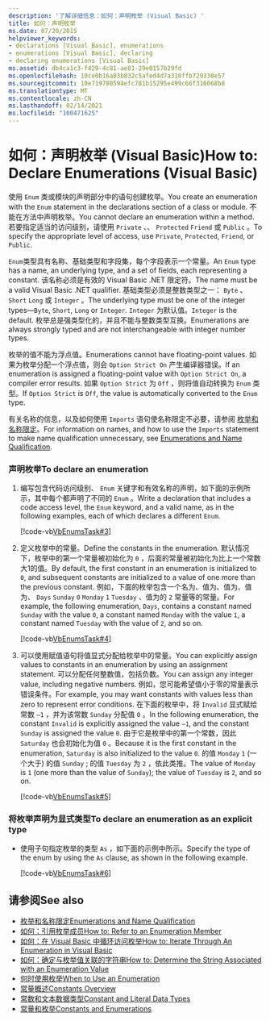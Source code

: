 ```yaml
---
description: '了解详细信息：如何：声明枚举 (Visual Basic) '
title: 如何：声明枚举
ms.date: 07/20/2015
helpviewer_keywords:
- declarations [Visual Basic], enumerations
- enumerations [Visual Basic], declaring
- declaring enumerations [Visual Basic]
ms.assetid: db4ca1c3-f429-4c81-ae81-29e0157b29fd
ms.openlocfilehash: 10ce0b16a03b832c5afed4d7a310ffb729338e57
ms.sourcegitcommit: 10e719780594efc781b15295e499c66f316068b8
ms.translationtype: MT
ms.contentlocale: zh-CN
ms.lasthandoff: 02/14/2021
ms.locfileid: "100471625"
---
```

# <a name="how-to-declare-enumerations-visual-basic"></a><span data-ttu-id="5db37-103">如何：声明枚举 (Visual Basic)</span><span class="sxs-lookup"><span data-stu-id="5db37-103">How to: Declare Enumerations (Visual Basic)</span></span>

<span data-ttu-id="5db37-104">使用 `Enum` 类或模块的声明部分中的语句创建枚举。</span><span class="sxs-lookup"><span data-stu-id="5db37-104">You create an enumeration with the `Enum` statement in the declarations section of a class or module.</span></span> <span data-ttu-id="5db37-105">不能在方法中声明枚举。</span><span class="sxs-lookup"><span data-stu-id="5db37-105">You cannot declare an enumeration within a method.</span></span> <span data-ttu-id="5db37-106">若要指定适当的访问级别，请使用 `Private` 、、 `Protected` `Friend` 或 `Public` 。</span><span class="sxs-lookup"><span data-stu-id="5db37-106">To specify the appropriate level of access, use `Private`, `Protected`, `Friend`, or `Public`.</span></span>  
  
 <span data-ttu-id="5db37-107">`Enum`类型具有名称、基础类型和字段集，每个字段表示一个常量。</span><span class="sxs-lookup"><span data-stu-id="5db37-107">An `Enum` type has a name, an underlying type, and a set of fields, each representing a constant.</span></span> <span data-ttu-id="5db37-108">该名称必须是有效的 Visual Basic .NET 限定符。</span><span class="sxs-lookup"><span data-stu-id="5db37-108">The name must be a valid Visual Basic .NET qualifier.</span></span> <span data-ttu-id="5db37-109">基础类型必须是整数类型之一： `Byte` 、 `Short` `Long` 或 `Integer` 。</span><span class="sxs-lookup"><span data-stu-id="5db37-109">The underlying type must be one of the integer types—`Byte`, `Short`, `Long` or `Integer`.</span></span> <span data-ttu-id="5db37-110">`Integer` 为默认值。</span><span class="sxs-lookup"><span data-stu-id="5db37-110">`Integer` is the default.</span></span> <span data-ttu-id="5db37-111">枚举总是强类型化的，并且不能与整数类型互换。</span><span class="sxs-lookup"><span data-stu-id="5db37-111">Enumerations are always strongly typed and are not interchangeable with integer number types.</span></span>  
  
 <span data-ttu-id="5db37-112">枚举的值不能为浮点值。</span><span class="sxs-lookup"><span data-stu-id="5db37-112">Enumerations cannot have floating-point values.</span></span> <span data-ttu-id="5db37-113">如果为枚举分配一个浮点值，则会 `Option Strict On` 产生编译器错误。</span><span class="sxs-lookup"><span data-stu-id="5db37-113">If an enumeration is assigned a floating-point value with `Option Strict On`, a compiler error results.</span></span> <span data-ttu-id="5db37-114">如果 `Option Strict` 为 `Off` ，则将值自动转换为 `Enum` 类型。</span><span class="sxs-lookup"><span data-stu-id="5db37-114">If `Option Strict` is `Off`, the value is automatically converted to the `Enum` type.</span></span>  
  
 <span data-ttu-id="5db37-115">有关名称的信息，以及如何使用 `Imports` 语句使名称限定不必要，请参阅 [枚举和名称限定](enumerations-and-name-qualification.md)。</span><span class="sxs-lookup"><span data-stu-id="5db37-115">For information on names, and how to use the `Imports` statement to make name qualification unnecessary, see [Enumerations and Name Qualification](enumerations-and-name-qualification.md).</span></span>  
  
### <a name="to-declare-an-enumeration"></a><span data-ttu-id="5db37-116">声明枚举</span><span class="sxs-lookup"><span data-stu-id="5db37-116">To declare an enumeration</span></span>  
  
1. <span data-ttu-id="5db37-117">编写包含代码访问级别、 `Enum` 关键字和有效名称的声明，如下面的示例所示，其中每个都声明了不同的 `Enum` 。</span><span class="sxs-lookup"><span data-stu-id="5db37-117">Write a declaration that includes a code access level, the `Enum` keyword, and a valid name, as in the following examples, each of which declares a different `Enum`.</span></span>  
  
     [!code-vb[VbEnumsTask#3](~/samples/snippets/visualbasic/VS_Snippets_VBCSharp/VbEnumsTask/VB/Class2.vb#3)]  
  
2. <span data-ttu-id="5db37-118">定义枚举中的常量。</span><span class="sxs-lookup"><span data-stu-id="5db37-118">Define the constants in the enumeration.</span></span> <span data-ttu-id="5db37-119">默认情况下，枚举中的第一个常量被初始化为 `0` ，后面的常量被初始化为比上一个常数大1的值。</span><span class="sxs-lookup"><span data-stu-id="5db37-119">By default, the first constant in an enumeration is initialized to `0`, and subsequent constants are initialized to a value of one more than the previous constant.</span></span> <span data-ttu-id="5db37-120">例如，下面的枚举包含一个名为、值为、值为、值为、 `Days` `Sunday` `0` `Monday` `1` `Tuesday` 、值为的 `2` 常量等的常量。</span><span class="sxs-lookup"><span data-stu-id="5db37-120">For example, the following enumeration, `Days`, contains a constant named `Sunday` with the value `0`, a constant named `Monday` with the value `1`, a constant named `Tuesday` with the value of `2`, and so on.</span></span>  
  
     [!code-vb[VbEnumsTask#4](~/samples/snippets/visualbasic/VS_Snippets_VBCSharp/VbEnumsTask/VB/Class2.vb#4)]  
  
3. <span data-ttu-id="5db37-121">可以使用赋值语句将值显式分配给枚举中的常量。</span><span class="sxs-lookup"><span data-stu-id="5db37-121">You can explicitly assign values to constants in an enumeration by using an assignment statement.</span></span> <span data-ttu-id="5db37-122">可以分配任何整数值，包括负数。</span><span class="sxs-lookup"><span data-stu-id="5db37-122">You can assign any integer value, including negative numbers.</span></span> <span data-ttu-id="5db37-123">例如，您可能希望值小于零的常量表示错误条件。</span><span class="sxs-lookup"><span data-stu-id="5db37-123">For example, you may want constants with values less than zero to represent error conditions.</span></span> <span data-ttu-id="5db37-124">在下面的枚举中，将 `Invalid` 显式赋给常数 `–1` ，并为该常数 `Sunday` 分配值 `0` 。</span><span class="sxs-lookup"><span data-stu-id="5db37-124">In the following enumeration, the constant `Invalid` is explicitly assigned the value `–1`, and the constant `Sunday` is assigned the value `0`.</span></span> <span data-ttu-id="5db37-125">由于它是枚举中的第一个常数，因此 `Saturday` 也会初始化为值 `0` 。</span><span class="sxs-lookup"><span data-stu-id="5db37-125">Because it is the first constant in the enumeration, `Saturday` is also initialized to the value `0`.</span></span> <span data-ttu-id="5db37-126">的值 `Monday` `1` (一个大于) 的值 `Sunday` ; 的值 `Tuesday` 为 `2` ，依此类推。</span><span class="sxs-lookup"><span data-stu-id="5db37-126">The value of `Monday` is `1` (one more than the value of `Sunday`); the value of `Tuesday` is `2`, and so on.</span></span>  
  
     [!code-vb[VbEnumsTask#5](~/samples/snippets/visualbasic/VS_Snippets_VBCSharp/VbEnumsTask/VB/Class2.vb#5)]  
  
### <a name="to-declare-an-enumeration-as-an-explicit-type"></a><span data-ttu-id="5db37-127">将枚举声明为显式类型</span><span class="sxs-lookup"><span data-stu-id="5db37-127">To declare an enumeration as an explicit type</span></span>  
  
- <span data-ttu-id="5db37-128">使用子句指定枚举的类型 `As` ，如下面的示例中所示。</span><span class="sxs-lookup"><span data-stu-id="5db37-128">Specify the type of the enum by using the `As` clause, as shown in the following example.</span></span>  
  
     [!code-vb[VbEnumsTask#6](~/samples/snippets/visualbasic/VS_Snippets_VBCSharp/VbEnumsTask/VB/Class2.vb#6)]  
  
## <a name="see-also"></a><span data-ttu-id="5db37-129">请参阅</span><span class="sxs-lookup"><span data-stu-id="5db37-129">See also</span></span>

- [<span data-ttu-id="5db37-130">枚举和名称限定</span><span class="sxs-lookup"><span data-stu-id="5db37-130">Enumerations and Name Qualification</span></span>](enumerations-and-name-qualification.md)
- [<span data-ttu-id="5db37-131">如何：引用枚举成员</span><span class="sxs-lookup"><span data-stu-id="5db37-131">How to: Refer to an Enumeration Member</span></span>](how-to-refer-to-an-enumeration-member.md)
- [<span data-ttu-id="5db37-132">如何：在 Visual Basic 中循环访问枚举</span><span class="sxs-lookup"><span data-stu-id="5db37-132">How to: Iterate Through An Enumeration in Visual Basic</span></span>](how-to-iterate-through-an-enumeration.md)
- [<span data-ttu-id="5db37-133">如何：确定与枚举值关联的字符串</span><span class="sxs-lookup"><span data-stu-id="5db37-133">How to: Determine the String Associated with an Enumeration Value</span></span>](how-to-determine-the-string-associated-with-an-enumeration-value.md)
- [<span data-ttu-id="5db37-134">何时使用枚举</span><span class="sxs-lookup"><span data-stu-id="5db37-134">When to Use an Enumeration</span></span>](when-to-use-an-enumeration.md)
- [<span data-ttu-id="5db37-135">常量概述</span><span class="sxs-lookup"><span data-stu-id="5db37-135">Constants Overview</span></span>](constants-overview.md)
- [<span data-ttu-id="5db37-136">常数和文本数据类型</span><span class="sxs-lookup"><span data-stu-id="5db37-136">Constant and Literal Data Types</span></span>](constant-and-literal-data-types.md)
- [<span data-ttu-id="5db37-137">常量和枚举</span><span class="sxs-lookup"><span data-stu-id="5db37-137">Constants and Enumerations</span></span>](../../../language-reference/constants-and-enumerations.md)
